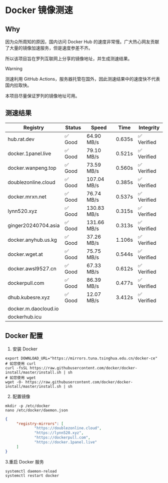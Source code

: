 # Docker 镜像测速

## Why

因为众所周知的原因，国内访问 Docker Hub 的速度非常慢。广大热心网友贡献了大量的镜像加速服务，但是速度参差不齐。


所以该项目旨在罗列互联网上分享的镜像地址，并生成测速结果。

> [!WARNING]
> 测速利用 GitHub Actions，服务器托管在国外，因此测速结果中的速度快不代表国内拉取快。
>

本项目尽量保证罗列的镜像地址可用。

## 测速结果

| Registry | Status | Speed | Time | Integrity |
|----------|--------|-------|------|-----------|
| hub.rat.dev | ✅ Good | 64.90 MB/s | 0.635s | ✅ Verified |
| docker.1panel.live | ✅ Good | 79.10 MB/s | 0.521s | ✅ Verified |
| docker.wanpeng.top | ✅ Good | 73.59 MB/s | 0.560s | ✅ Verified |
| doublezonline.cloud | ✅ Good | 107.04 MB/s | 0.385s | ✅ Verified |
| docker.mrxn.net | ✅ Good | 76.74 MB/s | 0.537s | ✅ Verified |
| lynn520.xyz | ✅ Good | 130.83 MB/s | 0.315s | ✅ Verified |
| ginger20240704.asia | ✅ Good | 131.66 MB/s | 0.313s | ✅ Verified |
| docker.anyhub.us.kg | ✅ Good | 37.26 MB/s | 1.106s | ✅ Verified |
| docker.wget.at | ✅ Good | 75.75 MB/s | 0.544s | ✅ Verified |
| docker.awsl9527.cn | ✅ Good | 67.33 MB/s | 0.612s | ✅ Verified |
| dockerpull.com | ✅ Good | 86.39 MB/s | 0.477s | ✅ Verified |
| dhub.kubesre.xyz | ✅ Good | 12.07 MB/s | 3.412s | ✅ Verified |
| docker.m.daocloud.io|  |  |  |  |
| dockerhub.icu|  |  |  |  |

## Docker 配置

1. 安装 Docker
```shell
export DOWNLOAD_URL="https://mirrors.tuna.tsinghua.edu.cn/docker-ce"
# 如您使用 curl
curl -fsSL https://raw.githubusercontent.com/docker/docker-install/master/install.sh | sh
# 如您使用 wget
wget -O- https://raw.githubusercontent.com/docker/docker-install/master/install.sh | sh
```

2. 配置镜像

```shell
mkdir -p /etc/docker
nano /etc/docker/daemon.json
```

```json
{
     "registry-mirrors": [
             "https://doublezonline.cloud",
             "https://lynn520.xyz",
             "https://dockerpull.com",
             "https://docker.1panel.live"
     ]
}
```

 3.重启 Docker 服务
```shell
systemctl daemon-reload
systemctl restart docker
```
